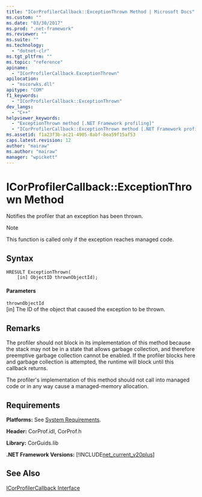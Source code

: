 ```yaml
---
title: "ICorProfilerCallback::ExceptionThrown Method | Microsoft Docs"
ms.custom: ""
ms.date: "03/30/2017"
ms.prod: ".net-framework"
ms.reviewer: ""
ms.suite: ""
ms.technology: 
  - "dotnet-clr"
ms.tgt_pltfrm: ""
ms.topic: "reference"
apiname: 
  - "ICorProfilerCallback.ExceptionThrown"
apilocation: 
  - "mscorwks.dll"
apitype: "COM"
f1_keywords: 
  - "ICorProfilerCallback::ExceptionThrown"
dev_langs: 
  - "C++"
helpviewer_keywords: 
  - "ExceptionThrown method [.NET Framework profiling]"
  - "ICorProfilerCallback::ExceptionThrown method [.NET Framework profiling]"
ms.assetid: f1a23f3b-ac21-4905-8abf-8ea59f15af53
caps.latest.revision: 12
author: "mairaw"
ms.author: "mairaw"
manager: "wpickett"
---
```

# ICorProfilerCallback::ExceptionThrown Method
Notifies the profiler that an exception has been thrown.  
  
> [!NOTE]
>  This function is called only if the exception reaches managed code.  
  
## Syntax  
  
```  
HRESULT ExceptionThrown(  
    [in] ObjectID thrownObjectId);  
```  
  
#### Parameters  
 `thrownObjectId`  
 [in] The ID of the object that caused the exception to be thrown.  
  
## Remarks  
 The profiler should not block in its implementation of this method because the stack may not be in a state that allows garbage collection, and therefore preemptive garbage collection cannot be enabled. If the profiler blocks here and garbage collection is attempted, the runtime will block until this callback returns.  
  
 The profiler's implementation of this method should not call into managed code or in any way cause a managed-memory allocation.  
  
## Requirements  
 **Platforms:** See [System Requirements](../../../../docs/framework/get-started/system-requirements.md).  
  
 **Header:** CorProf.idl, CorProf.h  
  
 **Library:** CorGuids.lib  
  
 **.NET Framework Versions:** [!INCLUDE[net_current_v20plus](../../../../includes/net-current-v20plus-md.md)]  
  
## See Also  
 [ICorProfilerCallback Interface](../../../../docs/framework/unmanaged-api/profiling/icorprofilercallback-interface.md)